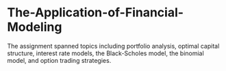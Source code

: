 # The-Application-of-Financial-Modeling
The assignment spanned topics including portfolio analysis, optimal capital structure, interest rate models, the Black-Scholes model, the binomial model, and option trading strategies.
